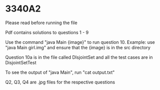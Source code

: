 # 3340A2
Please read before running the file

Pdf contains solutions to questions 1 - 9

Use the command "java Main {image}" to run question 10. Example: use "java Main girl.img" and ensure that the {image} is in the src directory

Question 10a is in the file called DIsjointSet and all the test cases are in DisjointSetTest

To see the output of "java Main", run "cat output.txt"

Q2, Q3, Q4 are .jpg files for the respective questions
